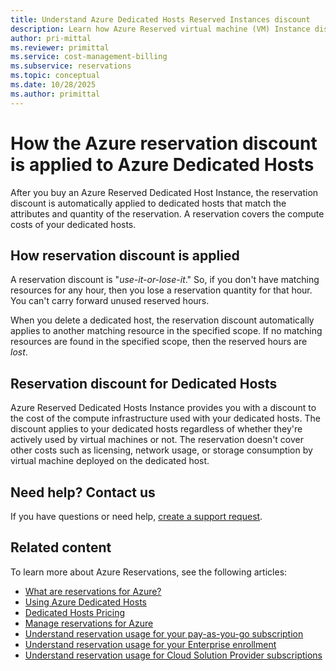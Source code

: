 ```yaml
---
title: Understand Azure Dedicated Hosts Reserved Instances discount
description: Learn how Azure Reserved virtual machine (VM) Instance discount is applied to Azure Dedicated Hosts.
author: pri-mittal
ms.reviewer: primittal
ms.service: cost-management-billing
ms.subservice: reservations
ms.topic: conceptual
ms.date: 10/28/2025
ms.author: primittal
---
```


# How the Azure reservation discount is applied to Azure Dedicated Hosts

After you buy an Azure Reserved Dedicated Host Instance, the reservation
discount is automatically applied to dedicated hosts that match the attributes
and quantity of the reservation. A reservation covers the compute costs of your
dedicated hosts.

## How reservation discount is applied

A reservation discount is "*use-it-or-lose-it*." So, if you don't have matching
resources for any hour, then you lose a reservation quantity for that hour. You
can't carry forward unused reserved hours.

When you delete a dedicated host, the reservation discount automatically applies
to another matching resource in the specified scope. If no matching resources
are found in the specified scope, then the reserved hours are *lost*.

## Reservation discount for Dedicated Hosts

Azure Reserved Dedicated Hosts Instance provides you with a discount to the cost
of the compute infrastructure used with your dedicated hosts. The discount
applies to your dedicated hosts regardless of whether they're actively used
by virtual machines or not. The reservation doesn't cover other costs such
as licensing, network usage, or storage consumption by virtual machine deployed
on the dedicated host.

## Need help? Contact us

If you have questions or need help, [create a support
request](https://go.microsoft.com/fwlink/?linkid=2083458).

## Related content

To learn more about Azure Reservations, see the following articles:

- [What are reservations for Azure?](./save-compute-costs-reservations.md)
- [Using Azure Dedicated Hosts](/azure/virtual-machines/dedicated-hosts)
- [Dedicated Hosts Pricing](https://azure.microsoft.com/pricing/details/virtual-machines/dedicated-host/)
- [Manage reservations for Azure](./manage-reserved-vm-instance.md)
- [Understand reservation usage for your pay-as-you-go subscription](./understand-reserved-instance-usage.md)
- [Understand reservation usage for your Enterprise enrollment](./understand-reserved-instance-usage-ea.md)
- [Understand reservation usage for Cloud Solution Provider subscriptions](/partner-center/azure-reservations)
